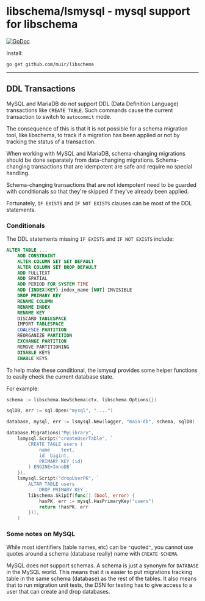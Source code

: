 
# libschema/lsmysql - mysql support for libschema

[![GoDoc](https://godoc.org/github.com/muir/libschema?status.png)](https://pkg.go.dev/github.com/muir/libschema/lsmysql)

Install:

	go get github.com/muir/libschema

---

## DDL Transactions

MySQL and MariaDB do not support DDL (Data Definition Language) transactions like
`CREATE TABLE`.  Such commands cause the current transaction to switch to `autocommit`
mode.

The consequence of this is that it is not possible for a schema migration tool,
like libschema, to track if a migration has been applied or not by tracking the status
of a transaction.

When working with MySQL and MariaDB, schema-changing migrations should be done 
separately from data-changing migrations.  Schema-changing transactions that are 
idempotent are safe and require no special handling.

Schema-changing transactions that are not idempotent need to be guarded with conditionals
so that they're skipped if they've already been applied.

Fortunately, `IF EXISTS` and `IF NOT EXISTS` clauses can be most of the DDL statements.

### Conditionals

The DDL statements missing `IF EXISTS` and `IF NOT EXISTS` include:

```sql
ALTER TABLE ...
	ADD CONSTRAINT
	ALTER COLUMN SET SET DEFAULT
	ALTER COLUMN SET DROP DEFAULT
	ADD FULLTEXT 
	ADD SPATIAL
	ADD PERIOD FOR SYSTEM TIME
	ADD {INDEX|KEY} index_name [NOT] INVISIBLE
	DROP PRIMARY KEY
	RENAME COLUMN
	RENAME INDEX
	RENAME KEY
	DISCARD TABLESPACE
	IMPORT TABLESPACE
	COALESCE PARTITION
	REORGANIZE PARTITION
	EXCHANGE PARTITION
	REMOVE PARTITIONING
	DISABLE KEYS
	ENABLE KEYS
```

To help make these conditional, the lsmysql provides some helper functions to easily
check the current database state.

For example:

```go
schema := libschema.NewSchema(ctx, libschema.Options{})

sqlDB, err := sql.Open("mysql", "....")

database, mysql, err := lsmysql.New(logger, "main-db", schema, sqlDB)

database.Migrations("MyLibrary",
	lsmysql.Script("createUserTable", `
		CREATE TAGLE users (
			name	text,
			id	bigint,
			PRIMARY KEY (id)
		) ENGINE=InnoDB`
	}),
	lsmysql.Script("dropUserPK", `
		ALTAR TABLE users
			DROP PRIMARY KEY`,
		libschema.SkipIf(func() (bool, error) {
			hasPK, err := mysql.HasPrimaryKey("users")
			return !hasPK, err
		})),
	)
```

### Some notes on MySQL

While most identifiers (table names, etc) can be `"`quoted`"`, you cannot use quotes around
a schema (database really) name with `CREATE SCHEMA`.

MySQL does not support schemas.  A schema is just a synonym for `DATABASE` in the MySQL world.
This means that it is easier to put migrations tracking table in the same schema (database) as
the rest of the tables.  It also means that to run migration unit tests, the DSN for testing
has to give access to a user that can create and drop databases.

